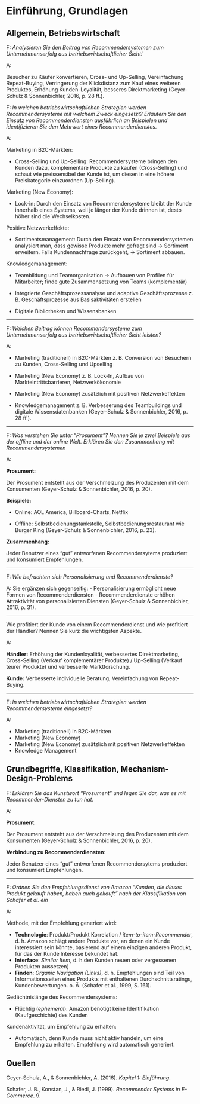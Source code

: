 # Einführung, Grundlagen

## Allgemein, Betriebswirtschaft

F: *Analysieren Sie den Beitrag von Recommendersystemen zum
Unternehmenserfolg aus betriebswirtschaftlicher Sicht\!*

A:

Besucher zu Käufer konvertieren, Cross- und Up-Selling, Vereinfachung
Repeat-Buying, Verringerung der Klickdistanz zum Kauf eines weiteren
Produktes, Erhöhung Kunden-Loyalität, besseres Direktmarketing
(Geyer-Schulz & Sonnenbichler, 2016, p. 28 ff.).

F: *In welchen betriebswirtschaftlichen Strategien werden
Recommendersysteme mit welchem Zweck eingesetzt? Erläutern Sie den
Einsatz von Recommenderdiensten ausführlich an Beispielen und
identifizieren Sie den Mehrwert eines Recommenderdienstes.*

A:

Marketing in B2C-Märkten:

  - Cross-Selling und Up-Selling: Recommendersysteme bringen den Kunden
    dazu, komplementäre Produkte zu kaufen (Cross-Selling) und schaut
    wie preissensibel der Kunde ist, um diesen in eine höhere
    Preiskategorie einzuordnen (Up-Selling).

Marketing (New Economy):

  - Lock-in: Durch den Einsatz von Recommendersysteme bleibt der Kunde
    innerhalb eines Systems, weil je länger der Kunde drinnen ist, desto
    höher sind die Wechselkosten.

Positive Netzwerkeffekte:

  - Sortimentsmanagement: Durch den Einsatz von Recommendersystemen
    analysiert man, dass gewisse Produkte mehr gefragt sind → Sortiment
    erweitern. Falls Kundennachfrage zurückgeht, → Sortiment abbauen.

Knowledgemanagement:

  - Teambildung und Teamorganisation → Aufbauen von Profilen für
    Mitarbeiter; finde gute Zusammensetzung von Teams (komplementär)

  - Integrierte Geschäftsprozessanalyse und adaptive Geschäftsprozesse
    z. B. Geschäftsprozesse aus Basisaktivitäten erstellen

  - Digitale Bibliotheken und Wissensbanken

-----

F: *Welchen Beitrag können Recommendersysteme zum Unternehmenserfolg aus
betriebswirtschaftlicher Sicht leisten?*

A:

  - Marketing (traditionell) in B2C-Märkten z. B. Conversion von
    Besuchern zu Kunden, Cross-Selling und Upselling

  - Marketing (New Economy) z. B. Lock-In, Aufbau von
    Markteintrittsbarrieren, Netzwerkökonomie

  - Marketing (New Economy) zusätzlich mit positiven Netzwerkeffekten

  - Knowledgemanagement z. B. Verbesserung des Teambuildings und
    digitale Wissensdatenbanken (Geyer-Schulz & Sonnenbichler, 2016, p.
    28 ff.).

-----

F: *Was verstehen Sie unter “Prosument”? Nennen Sie je zwei Beispiele
aus der offline und der online Welt. Erklären Sie den Zusammenhang mit
Recommendersystemen*

A:

**Prosument:**

Der Prosument entsteht aus der Verschmelzung des Produzenten mit dem
Konsumenten (Geyer-Schulz & Sonnenbichler, 2016, p. 20).

**Beispiele:**

  - Online: AOL America, Billboard-Charts, Netflix

  - Offline: Selbstbedienungstankstelle, Selbstbedienungsrestaurant wie
    Burger King (Geyer-Schulz & Sonnenbichler, 2016, p. 23).

**Zusammenhang:**

Jeder Benutzer eines “gut” entworfenen Recommendersytems produziert und
konsumiert Empfehlungen.

-----

F: *Wie befruchten sich Personalisierung und Recommenderdienste?*

A: Sie ergänzen sich gegenseitig: - Personalisierung ermöglicht neue
Formen von Recommenderdiensten - Recommenderdienste erhöhen
Attraktivität von personalisierten Diensten (Geyer-Schulz &
Sonnenbichler, 2016, p. 31).

-----

Wie profitiert der Kunde von einem Recommenderdienst und wie profitiert
der Händler? Nennen Sie kurz die wichtigsten Aspekte.

A:

**Händler:** Erhöhung der Kundenloyalität, verbessertes Direktmarketing,
Cross-Selling (Verkauf komplementärer Produkte) / Up-Selling (Verkauf
teurer Produkte) und verbesserte Marktforschung.

**Kunde:** Verbesserte individuelle Beratung, Vereinfachung von
Repeat-Buying.

-----

F: *In welchen betriebswirtschaftlichen Strategien werden
Recommendersysteme eingesetzt?*

A:

  - Marketing (traditionell) in B2C-Märkten
  - Marketing (New Economy)
  - Marketing (New Economy) zusätzlich mit positiven Netzwerkeffekten
  - Knowledge Management

## Grundbegriffe, Klassifikation, Mechanism-Design-Problems

F: *Erklären Sie das Kunstwort “Prosument” und legen Sie dar, was es mit
Recommender-Diensten zu tun hat.*

A:

**Prosument**:

Der Prosument entsteht aus der Verschmelzung des Produzenten mit dem
Konsumenten (Geyer-Schulz & Sonnenbichler, 2016, p. 20).

**Verbindung zu Recommenderdiensten**:

Jeder Benutzer eines “gut” entworfenen Recommendersytems produziert und
konsumiert Empfehlungen.

-----

F: *Ordnen Sie den Empfehlungsdienst von Amazon “Kunden, die dieses
Produkt gekauft haben, haben auch gekauft” nach der Klassifikation von
Schafer et al. ein*

A:

Methode, mit der Empfehlung generiert wird:

  - **Technologie**: Produkt/Produkt Korrelation /
    *item-to-item-Recommender*, d. h. Amazon schlägt andere Produkte
    vor, an denen ein Kunde interessiert sein könnte, basierend auf
    einem einzigen anderen Produkt, für das der Kunde Interesse bekundet
    hat.
  - **Interface**: *Similar Item*, d. h.den Kunden neuen oder
    vergessenen Produkten aussetzen)
  - **Finden**: *Organic Navigation (Links)*, d. h. Empfehlungen sind
    Teil von Informationsseiten eines Produkts mit enthaltenen
    Durchschnittsratings, Kundenbewertungen. o. Ä. (Schafer et al.,
    1999, S. 161).

Gedächtnislänge des Recommendersystems:

  - Flüchtig (*ephemeral*): Amazon benötigt keine Identifikation
    (Kaufgeschichte) des Kunden

Kundenaktivität, um Empfehlung zu erhalten:

  - Automatisch, denn Kunde muss nicht aktiv handeln, um eine Empfehlung
    zu erhalten. Empfehlung wird automatisch generiert.

## Quellen

<div id="refs" class="references">

<div id="ref-geyer-schulz_kapitel_2016">

Geyer-Schulz, A., & Sonnenbichler, A. (2016). *Kapitel 1: Einführung*.

</div>

<div id="ref-schafer_recommender_1999">

Schafer, J. B., Konstan, J., & Riedl, J. (1999). *Recommender Systems in
E-Commerce*. 9.

</div>

</div>
